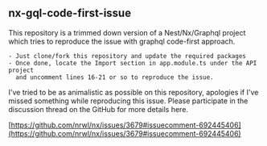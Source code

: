 ## nx-gql-code-first-issue

This repository is a trimmed down version of a Nest/Nx/Graphql project which tries to reproduce the issue with graphql code-first approach.

```
- Just clone/fork this repository and update the required packages
- Once done, locate the Import section in app.module.ts under the API project
  and uncomment lines 16-21 or so to reproduce the issue.
```

I've tried to be as animalistic as possible on this repository, apologies if I've missed something while reproducing this issue. Please participate in the discussion thread on the GitHub for more details here.

[https://github.com/nrwl/nx/issues/3679#issuecomment-692445406](https://github.com/nrwl/nx/issues/3679#issuecomment-692445406)

